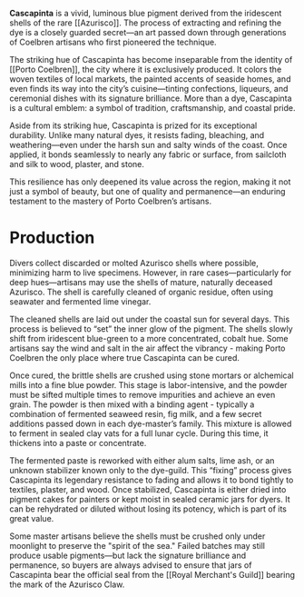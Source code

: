 **Cascapinta** is a vivid, luminous blue pigment derived from the iridescent shells of the rare [[Azurisco]]. The process of extracting and refining the dye is a closely guarded secret—an art passed down through generations of Coelbren artisans who first pioneered the technique.

The striking hue of Cascapinta has become inseparable from the identity of [[Porto Coelbren]], the city where it is exclusively produced. It colors the woven textiles of local markets, the painted accents of seaside homes, and even finds its way into the city’s cuisine—tinting confections, liqueurs, and ceremonial dishes with its signature brilliance. More than a dye, Cascapinta is a cultural emblem: a symbol of tradition, craftsmanship, and coastal pride.

Aside from its striking hue, Cascapinta is prized for its exceptional durability. Unlike many natural dyes, it resists fading, bleaching, and weathering—even under the harsh sun and salty winds of the coast. Once applied, it bonds seamlessly to nearly any fabric or surface, from sailcloth and silk to wood, plaster, and stone.

This resilience has only deepened its value across the region, making it not just a symbol of beauty, but one of quality and permanence—an enduring testament to the mastery of Porto Coelbren’s artisans.

# Production

Divers collect discarded or molted Azurisco shells where possible, minimizing harm to live specimens. However, in rare cases—particularly for deep hues—artisans may use the shells of mature, naturally deceased Azurisco. The shell is carefully cleaned of organic residue, often using seawater and fermented lime vinegar.

The cleaned shells are laid out under the coastal sun for several days. This process is believed to “set” the inner glow of the pigment. The shells slowly shift from iridescent blue-green to a more concentrated, cobalt hue. Some artisans say the wind and salt in the air affect the vibrancy - making Porto Coelbren the only place where true Cascapinta can be cured.

Once cured, the brittle shells are crushed using stone mortars or alchemical mills into a fine blue powder. This stage is labor-intensive, and the powder must be sifted multiple times to remove impurities and achieve an even grain. The powder is then mixed with a binding agent - typically a combination of fermented seaweed resin, fig milk, and a few secret additions passed down in each dye-master’s family. This mixture is allowed to ferment in sealed clay vats for a full lunar cycle. During this time, it thickens into a paste or concentrate.

The fermented paste is reworked with either alum salts, lime ash, or an unknown stabilizer known only to the dye-guild. This “fixing” process gives Cascapinta its legendary resistance to fading and allows it to bond tightly to textiles, plaster, and wood. Once stabilized, Cascapinta is either dried into pigment cakes for painters or kept moist in sealed ceramic jars for dyers. It can be rehydrated or diluted without losing its potency, which is part of its great value.

Some master artisans believe the shells must be crushed only under moonlight to preserve the "spirit of the sea." Failed batches may still produce usable pigments—but lack the signature brilliance and permanence, so buyers are always advised to ensure that jars of Cascapinta bear the official seal from the [[Royal Merchant's Guild]] bearing the mark of the Azurisco Claw.